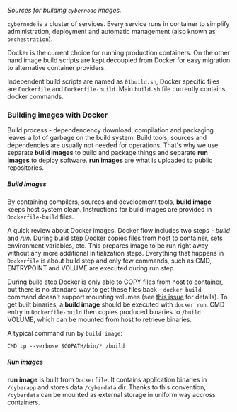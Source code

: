 *Sources for building `cybernode` images.*

`cybernode` is a cluster of services. Every service runs in
container to simplify administration, deployment and
automatic management (also known as `orchestration`).

Docker is the current choice for running production
containers. On the other hand image build scripts are kept
decoupled from Docker for easy migration to alternative
container providers.

Independent build scripts are named as `01build.sh`, Docker
specific files are `Dockerfile` and `Dockerfile-build`.
Main `build.sh` file currently contains docker commands.


### Building images with Docker

Build process - dependendency download, compilation and
packaging leaves a lot of garbage on the build system.
Build tools, sources and dependencies are usually not
needed for operations. That's why we use separate
**build images** to build and package things and separate
**run images** to deploy software. **run images** are what
is uploaded to public repositories.

##### Build images

By containing compilers, sources and development tools,
**build image** keeps host system clean. Instructions for
build images are provided in `Dockerfile-build` files.

A quick review about Docker images. Docker flow includes
two steps - *build* and *run*. During build step Docker
copies files from host to container, sets environment
variables, etc. This prepares image to be run right away
without any more additional initialization steps.
Everything that happens in `Dockerfile` is about build step
and only few commands, such as CMD, ENTRYPOINT and VOLUME
are executed during run step.

During build step Docker is only able to COPY files from
host to container, but there is no standard way to get
these files back - `docker build` command doesn't support
mounting volumes (see
[this issue](https://github.com/moby/moby/issues/17745) for
details). To get built binaries, a **build image** should
be executed with `docker run`. CMD entry in
`Dockerfile-build` then copies produced binaries to
`/build` VOLUME, which can be mounted from host to retrieve
binaries.

A typical command run by `build image`:

    CMD cp --verbose $GOPATH/bin/* /build


##### Run images

**run image** is built from `Dockerfile`. It contains
application binaries in `/cyberapp` and stores data
`/cyberdata` dir. Thanks to this convention, `/cyberdata`
can be mounted as external storage in uniform way accross
containers.

